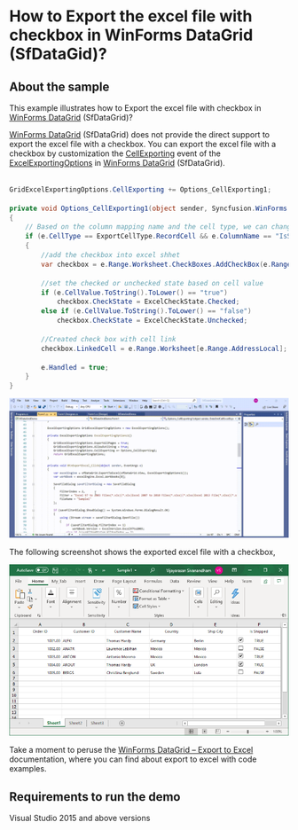 # How to Export the excel file with checkbox in WinForms DataGrid (SfDataGid)?

## About the sample
This example illustrates how to Export the excel file with checkbox in [WinForms DataGrid](https://www.syncfusion.com/winforms-ui-controls/datagrid) (SfDataGrid)? 

[WinForms DataGrid](https://www.syncfusion.com/winforms-ui-controls/datagrid) (SfDataGrid) does not provide the direct support to export the excel file with a checkbox. You can export the excel file with a checkbox by customization the [CellExporting](https://help.syncfusion.com/cr/windowsforms/Syncfusion.WinForms.DataGridConverter.ExcelExportingOptions.html#Syncfusion_WinForms_DataGridConverter_ExcelExportingOptions_CellExporting) event of the [ExcelExportingOptions](https://help.syncfusion.com/cr/windowsforms/Syncfusion.WinForms.DataGridConverter.ExcelExportingOptions.html) in [WinForms DataGrid](https://www.syncfusion.com/winforms-ui-controls/datagrid) (SfDataGrid).

```C#

GridExcelExportingOptions.CellExporting += Options_CellExporting1;

private void Options_CellExporting1(object sender, Syncfusion.WinForms.DataGridConverter.Events.DataGridCellExcelExportingEventArgs e)
{
    // Based on the column mapping name and the cell type, we can change the cell values while exporting to excel.
    if (e.CellType == ExportCellType.RecordCell && e.ColumnName == "IsShipped")
    {
        //add the checkbox into excel shhet
        var checkbox = e.Range.Worksheet.CheckBoxes.AddCheckBox(e.Range.Row, e.Range.Column, 20, 20);

        //set the checked or unchecked state based on cell value
        if (e.CellValue.ToString().ToLower() == "true")
            checkbox.CheckState = ExcelCheckState.Checked;
        else if (e.CellValue.ToString().ToLower() == "false")
            checkbox.CheckState = ExcelCheckState.Unchecked;

        //Created check box with cell link
        checkbox.LinkedCell = e.Range.Worksheet[e.Range.AddressLocal];

        e.Handled = true;
    }
}

```

![Shows export the excel file with checkbox in SfDataGrid](ExporttheExcelfilewithCheckbox.gif)

The following screenshot shows the exported excel file with a checkbox,

![Shows exported filed with checkbox in SfDataGrid](ExportedWithCheckBox.png)

Take a moment to peruse the [WinForms DataGrid – Export to Excel](https://help.syncfusion.com/windowsforms/datagrid/exporttoexcel) documentation, where you can find about export to excel with code examples.

## Requirements to run the demo
Visual Studio 2015 and above versions
